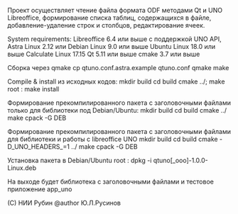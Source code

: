 Проект осуществляет чтение файла формата ODF методами Qt и UNO Libreoffice,
формирование списка таблиц, содержащихся в файле, добавление-удаление строк 
и столбцов, редактирование ячеек.

System requirements:
    Libreoffice 6.4 или выше с поддержкой UNO API,
    Astra Linux 2.12 или 
      Debian Linux 9.0 или выше
      Ubuntu Linux 18.0 или выше
      Calculate Linux 17.15
   Qt 5.11 или выше
   cmake 3.7 или выше

Сборка через qmake
    cp qtuno.conf.astra.example qtuno.conf
    qmake
    make

Compile & install из исходных кодов:
    mkdir build
    cd build
    cmake ../;
    make
    root : make install

Формирование прекомпилированного пакета с заголовочными файлами только для библиотеки под Debian/Ubuntu:
    mkdir build
    cd build
    cmake ../
    make
    cpack -G DEB

Формирование прекомпилированного пакета с заголовочными файлами для библиотеки и работы с libreoffice UNO
    mkdir build
    cd build
    cmake -D_UNO_HEADERS_=1 ../
    make
    cpack -G DEB

Установка пакета в Debian/Ubuntu
    root : dpkg -i qtuno[_ooo]-1.0.0-Linux.deb

На выходе будет библиотека c заголовочными файлами и тестовое приложение app_uno

(C) НИИ Рубин
@author
    Ю.Л.Русинов
